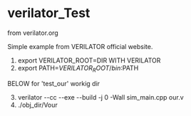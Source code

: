 # verilator_Test
from verilator.org

Simple example from VERILATOR official website.

1. export VERILATOR_ROOT=DIR WITH VERILATOR
2. export PATH=$VERILATOR_ROOT/bin:$PATH

BELOW for 'test_our' workig dir

3. verilator --cc --exe --build -j 0 -Wall sim_main.cpp our.v
4. ./obj_dir/Vour

